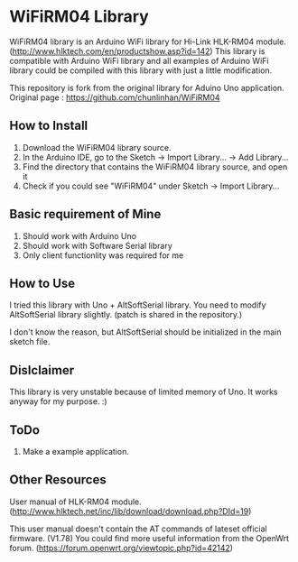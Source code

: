 # WiFiRM04 Library

WiFiRM04 library is an Arduino WiFi library for Hi-Link HLK-RM04 module. (http://www.hlktech.com/en/productshow.asp?id=142)
This library is compatible with Arduino WiFi library and all examples of Arduino WiFi library could be compiled with this
library with just a little modification.

This repository is fork from the original library for Aduino Uno application.
Original page : https://github.com/chunlinhan/WiFiRM04

## How to Install

1. Download the WiFiRM04 library source.
1. In the Arduino IDE, go to the Sketch -> Import Library... -> Add Library...
1. Find the directory that contains the WiFiRM04 library source, and open it
1. Check if you could see "WiFiRM04" under Sketch -> Import Library...

## Basic requirement of Mine

1. Should work with Arduino Uno
1. Should work with Software Serial library
1. Only client functionlity was required for me

## How to Use

I tried this library with Uno + AltSoftSerial library. You need to modify AltSoftSerial library slightly. (patch is shared in the repository.)

I don't know the reason, but AltSoftSerial should be initialized in the main sketch file.

## Dislclaimer

This library is very unstable because of limited memory of Uno. It works anyway for my purpose. :)

## ToDo

1. Make a example application.

## Other Resources
User manual of HLK-RM04 module. (http://www.hlktech.net/inc/lib/download/download.php?DId=19)

This user manual doesn't contain the AT commands of lateset official firmware. (V1.78)
You could find more useful information from the OpenWrt forum. (https://forum.openwrt.org/viewtopic.php?id=42142)
